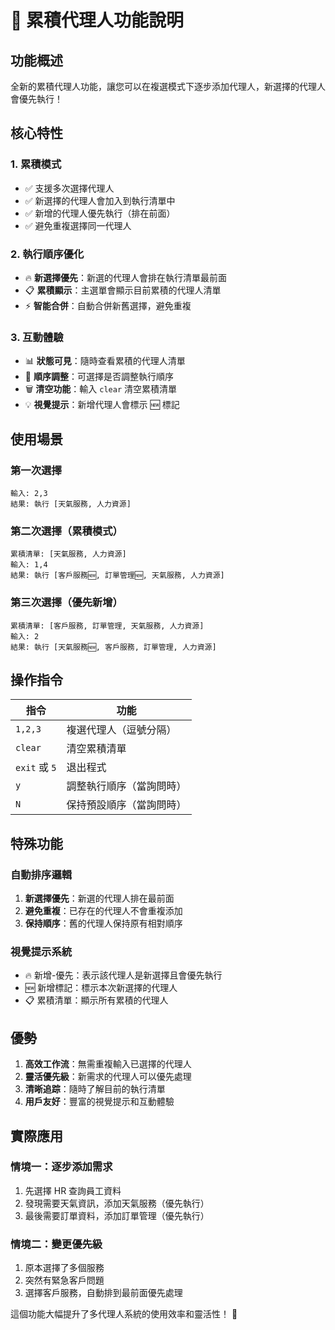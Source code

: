 # 🚀 累積代理人功能說明

## 功能概述
全新的累積代理人功能，讓您可以在複選模式下逐步添加代理人，新選擇的代理人會優先執行！

## 核心特性

### 1. 累積模式
- ✅ 支援多次選擇代理人
- ✅ 新選擇的代理人會加入到執行清單中
- ✅ 新增的代理人優先執行（排在前面）
- ✅ 避免重複選擇同一代理人

### 2. 執行順序優化
- 🔥 **新選擇優先**：新選的代理人會排在執行清單最前面
- 📋 **累積顯示**：主選單會顯示目前累積的代理人清單
- ⚡ **智能合併**：自動合併新舊選擇，避免重複

### 3. 互動體驗
- 📊 **狀態可見**：隨時查看累積的代理人清單
- 🔄 **順序調整**：可選擇是否調整執行順序
- 🗑️ **清空功能**：輸入 `clear` 清空累積清單
- 💡 **視覺提示**：新增代理人會標示 🆕 標記

## 使用場景

### 第一次選擇
```
輸入: 2,3
結果: 執行 [天氣服務, 人力資源]
```

### 第二次選擇（累積模式）
```
累積清單: [天氣服務, 人力資源]
輸入: 1,4
結果: 執行 [客戶服務🆕, 訂單管理🆕, 天氣服務, 人力資源]
```

### 第三次選擇（優先新增）
```
累積清單: [客戶服務, 訂單管理, 天氣服務, 人力資源]
輸入: 2
結果: 執行 [天氣服務🆕, 客戶服務, 訂單管理, 人力資源]
```

## 操作指令

| 指令 | 功能 |
|------|------|
| `1,2,3` | 複選代理人（逗號分隔） |
| `clear` | 清空累積清單 |
| `exit` 或 `5` | 退出程式 |
| `y` | 調整執行順序（當詢問時） |
| `N` | 保持預設順序（當詢問時） |

## 特殊功能

### 自動排序邏輯
1. **新選擇優先**：新選的代理人排在最前面
2. **避免重複**：已存在的代理人不會重複添加
3. **保持順序**：舊的代理人保持原有相對順序

### 視覺提示系統
- 🔥 新增-優先：表示該代理人是新選擇且會優先執行
- 🆕 新增標記：標示本次新選擇的代理人
- 📋 累積清單：顯示所有累積的代理人

## 優勢

1. **高效工作流**：無需重複輸入已選擇的代理人
2. **靈活優先級**：新需求的代理人可以優先處理
3. **清晰追踪**：隨時了解目前的執行清單
4. **用戶友好**：豐富的視覺提示和互動體驗

## 實際應用

### 情境一：逐步添加需求
1. 先選擇 HR 查詢員工資料
2. 發現需要天氣資訊，添加天氣服務（優先執行）
3. 最後需要訂單資料，添加訂單管理（優先執行）

### 情境二：變更優先級
1. 原本選擇了多個服務
2. 突然有緊急客戶問題
3. 選擇客戶服務，自動排到最前面優先處理

這個功能大幅提升了多代理人系統的使用效率和靈活性！ 🎉